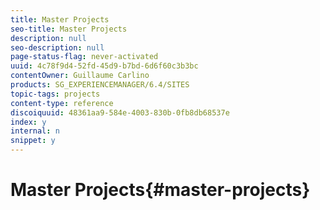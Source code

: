```yaml
---
title: Master Projects
seo-title: Master Projects
description: null
seo-description: null
page-status-flag: never-activated
uuid: 4c78f9d4-52fd-45d9-b7bd-6d6f60c3b3bc
contentOwner: Guillaume Carlino
products: SG_EXPERIENCEMANAGER/6.4/SITES
topic-tags: projects
content-type: reference
discoiquuid: 48361aa9-584e-4003-830b-0fb8db68537e
index: y
internal: n
snippet: y
---
```


# Master Projects{#master-projects}


